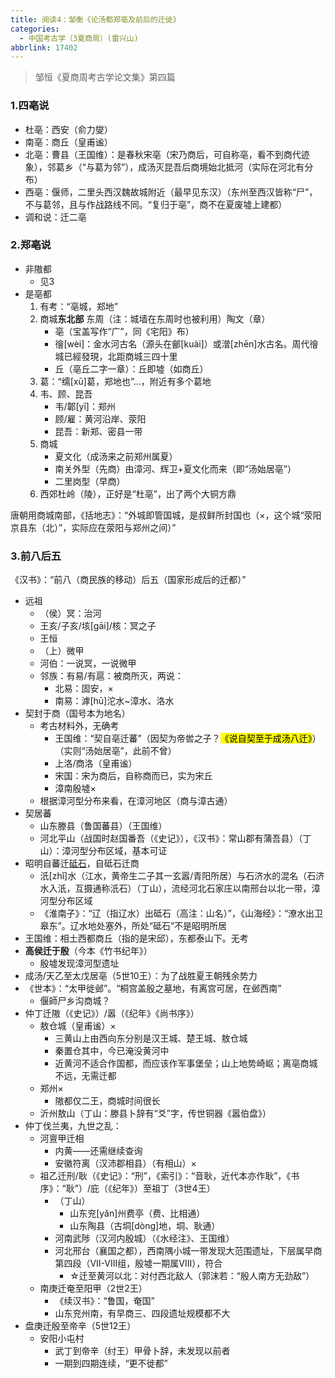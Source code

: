 ```yaml
---
title: 阅读4：邹衡《论汤都郑亳及前后的迁徙》
categories:
  - 中国考古学（3夏商周）(雷兴山)
abbrlink: 17402
---
```

> 邹恒《夏商周考古学论文集》第四篇

### 1.四亳说

- 杜亳：西安（俞力燮）
- 南亳：商丘（皇甫谧）
- 北亳：曹县（王国维）：是春秋宋亳（宋乃商后，可自称亳，看不到商代迹象），邻葛乡（“与葛为邻”），成汤灭昆吾后商境始北抵河（实际在河北有分布）
- 西亳：偃师，二里头西汉魏故城附近（最早见东汉）（东州至西汉皆称“尸”，不与葛邻，且与作战路线不同。“复归于亳”，商不在夏废墟上建都）
- 调和说：迁二亳

### 2.郑亳说

- 非隞都
  - 见3
- 是亳都
  1. 有考：“亳城，郑地”
  2. 商城**东北部** 东周（注：城墙在东周时也被利用）陶文（章）
     - 亳（宝盖写作“广”，同《宅阳》布）
     - 徻[wèi]：金水河古名（源头在鄶[kuài]）或潧[zhēn]水古名。周代徻城已經發現，北距商城三四十里
     - 丘（亳丘二字一章）：丘即墟（如商丘）
  3. 葛：“𦈡[xū]葛，郑地也”...，附近有多个葛地
  4. 韦、顾、昆吾
     - 韦/郼[yī]：郑州
     - 顾/雇：黄河沿岸、荥阳
     - 昆吾：新郑、密县一带
  5. 商城
     - 夏文化（成汤来之前郑州属夏）
     - 南关外型（先商）由漳河、辉卫+夏文化而来（即“汤始居亳”）
     - 二里岗型（早商）
  6. 西郊杜岭（陵），正好是“杜亳”，出了两个大铜方鼎

唐朝用商城南部，《括地志》：“外城即管国城，是叔鲜所封国也（×，这个城“荥阳京县东（北）”，实际应在荥阳与郑州之间）”

### 3.前八后五

《汉书》：“前八（商民族的移动）后五（国家形成后的迁都）”

- 远祖
  - （侯）冥：治河
  - 王亥/子亥/垓[gāi]/核：冥之子
  - 王恒
  - （上）微甲
  - 河伯：一说冥，一说微甲
  - 邻族：有易/有扈：被商所灭，两说：
    - 北易：固安，×
    - 南易：滹[hū]沱水~漳水、洛水
- 契封于商（国号本为地名）
  - 考古材料外，无确考
    - 王国维：“契自亳迁蕃”（因契为帝喾之子？<mark>《说自契至于成汤八迁》</mark>）（实则“汤始居亳”，此前不曾）
    - 上洛/商洛（皇甫谧）
    - 宋国：宋为商后，自称商而已，实为宋丘
    - 漳南殷墟×
  - 根据漳河型分布来看，在漳河地区（商与漳古通）
- 契居蕃
  - 山东滕县（鲁国蕃县）（王国维）
  - 河北平山（战国时赵国番吾（《史记》），《汉书》：常山郡有蒲吾县）（丁山）：漳河型分布区域，基本可证
- 昭明自蕃迁<u>砥石</u>，自砥石迁商
  - 汦[zhǐ]水（江水，黄帝生二子其一玄嚣/青阳所居）与石济水的混名（石济水入汦，互摄通称汦石）（丁山），流经河北石家庄以南邢台以北一带，漳河型分布区域
  - 《淮南子》：“辽（指辽水）出砥石（高注：山名）”，《山海经》：“潦水出卫皋东”。辽水地处塞外，所处“砥石”不是昭明所居
- 王国维：相土西都商丘（指的是宋邱），东都泰山下。无考
- **高侯迁于殷**（今本《竹书纪年》）
  - 殷墟发现漳河型遗址
- 成汤/天乙至太戊居亳（5世10王）：为了战胜夏王朝残余势力
- 《世本》：“太甲徙邺”。“桐宫盖殷之墓地，有离宫可居，在邺西南”
  - 偃師尸乡沟商城？
- 仲丁迁隞（《史记》）/嚣（《纪年》《尚书序》）
  - 敖仓城（皇甫谧）×
    - 三黄山上由西向东分别是汉王城、楚王城、敖仓城
    - 秦置仓其中，今已淹没黄河中
    - 近黄河不适合作国都，而应该作军事堡垒；山上地势崎岖；离亳商城不远，无需迁都
  - 郑州×
    - 隞都仅二王，商城时间很长
  - 沂州敖山（丁山：滕县卜辞有“爻”字，传世铜器《嚣伯盘》）
- 仲丁伐兰夷，九世之乱：
  - 河亶甲迁相
    - 内黄——还需继续查询
    - 安徽符离（汉沛郡相县）（有相山）×
  - 祖乙迁刑/耿（《史记》：“刑”，《索引》：“音耿，近代本亦作耿”，《书序》：“耿”）/庇（《纪年》）至祖丁（3世4王）
    - （丁山）
      - 山东兖[yǎn]州费亭（费、比相通）
      - 山东陶县（古垌[dòng]地，垌、耿通）
    - 河南武陟（汉河内殷城）（《水经注》、王国维）
    - 河北邢台（襄国之都），西南隅小城一带发现大范围遗址，下层属早商第四段（VII-VIII组，殷墟一期属VIII），符合
      - ☆迁至黄河以北：对付西北敌人（郭沫若：“殷人南方无劲敌”）
  - 南庚迁奄至阳甲（2世2王）
    - 《续汉书》：“鲁国，奄国”
    - 山东兖州南，有早商三、四段遗址规模都不大
- 盘庚迁殷至帝辛（5世12王）
  - 安阳小屯村
    - 武丁到帝辛（纣王）甲骨卜辞，未发现以前者
    - 一期到四期连续，“更不徙都”